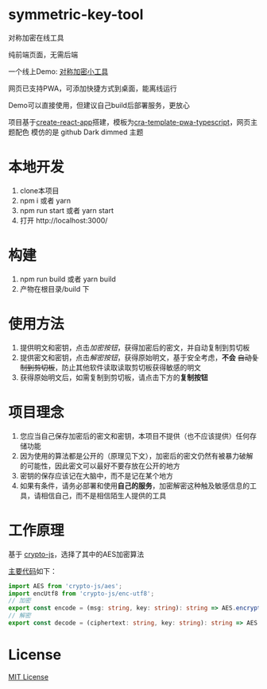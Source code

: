 # symmetric-key-tool
对称加密在线工具

纯前端页面，无需后端

一个线上Demo: [对称加密小工具](https://encode.zggmd.com/)

网页已支持PWA，可添加快捷方式到桌面，能离线运行

Demo可以直接使用，但建议自己build后部署服务，更放心


项目基于[create-react-app](https://create-react-app.dev/)搭建，模板为[cra-template-pwa-typescript](https://www.npmjs.com/package/cra-template-pwa-typescript)，网页主题配色 模仿的是 github Dark dimmed 主题

# 本地开发
1. clone本项目
2. npm i 或者 yarn
3. npm run start 或者 yarn start
4. 打开 http://localhost:3000/

# 构建
1. npm run build 或者 yarn build
2. 产物在根目录/build 下

# 使用方法
1. 提供明文和密钥，点击*加密按钮*，获得加密后的密文，并自动复制到剪切板
2. 提供密文和密钥，点击*解密按钮*，获得原始明文，基于安全考虑，**不会** ~~自动复制到剪切板~~，防止其他软件读取读取剪切板获得敏感的明文
3. 获得原始明文后，如需复制到剪切板，请点击下方的**复制按钮**

# 项目理念
1. 您应当自己保存加密后的密文和密钥，本项目不提供（也不应该提供）任何存储功能
2. 因为使用的算法都是公开的（原理见下文），加密后的密文仍然有被暴力破解的可能性，因此密文可以最好不要存放在公开的地方
3. 密钥的保存应该记在大脑中，而不是记在某个地方
4. 如果有条件，请务必部署和使用**自己的服务**，加密解密这种触及敏感信息的工具，请相信自己，而不是相信陌生人提供的工具

# 工作原理
基于 [crypto-js](https://github.com/brix/crypto-js)，选择了其中的AES加密算法

[主要代码](https://github.com/zggmd/symmetric-key-tool/blob/main/src/utils/helper.ts#L4)如下：
```typescript
import AES from 'crypto-js/aes';
import encUtf8 from 'crypto-js/enc-utf8';
// 加密
export const encode = (msg: string, key: string): string => AES.encrypt(msg, key).toString();
// 解密
export const decode = (ciphertext: string, key: string): string => AES.decrypt(ciphertext, key).toString(encUtf8)
```

#  License
 [MIT License](https://github.com/zggmd/symmetric-key-tool/blob/main/LICENSE)
 
